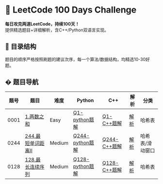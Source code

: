 # 🚀 LeetCode 100 Days Challenge

**每日攻克两道LeetCode，持续100天！**  
提供精选题目+详细解析，含C++/Python双语言实现。

## 📂 目录结构
题目的顺序严格按照刷题的建议次序，每一个算法/数据结构，均精选10-30好题。

## �‍ 题目导航
| 题号 | 题目 | 难度 | Python | C++ | 解析 | 分类 |
|------|------|------|--------|-----|------| ----- |
| 0001 | [1.两数之和](Problem_Lists/1.Two_Sums/problem.md) | Easy | [Q1-python题解](Problem_Lists/1.Two_Sums/ans1-py.py) | [Q1-C++题解](Problem_Lists/1.Two_Sums/ans1-cpp.cpp) | [解析](Problem_Lists/1.Two_Sums/solution.md) | 哈希表 |
| 0244 | [244.最短单词距离II](Problem_Lists/244.Shortest_Word_Distance_II/problem.md) | Medium | [Q244-python题解](Problem_Lists/244.Shortest_Word_Distance_II/ans244-py.py) | [Q244-C++题解](Problem_Lists/244.Shortest_Word_Distance_II/ans244-cpp.cpp) | [解析](Problem_Lists/244.Shortest_Word_Distance_II/solution.md) | 哈希表/滑动窗口 |
| 0128 | [128.最长连续序列](Problem_Lists/128.Longest_Consecutive_Sequence/problem.md) | Medium | [Q128-python题解](Problem_Lists/128.Longest_Consecutive_Sequence/ans128-py.py) | [Q128-C++题解](Problem_Lists/128.Longest_Consecutive_Sequence/ans128-cpp.cpp) | [解析](Problem_Lists/128.Longest_Consecutive_Sequence/solution.md) | 哈希表